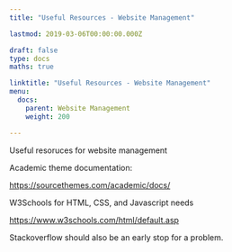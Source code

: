 ```yaml
---
title: "Useful Resources - Website Management"

lastmod: 2019-03-06T00:00:00.000Z

draft: false
type: docs
maths: true	

linktitle: "Useful Resources - Website Management"
menu:
  docs:
    parent: Website Management
    weight: 200

---
```





Useful resoruces for website management


Academic theme documentation:

https://sourcethemes.com/academic/docs/

W3Schools for HTML, CSS, and Javascript needs

https://www.w3schools.com/html/default.asp

Stackoverflow should also be an early stop for a problem. 